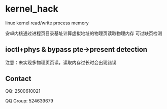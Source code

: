 # kernel_hack
linux kernel read/write process memory

安卓内核通过进程页目录基址计算虚拟地址的物理页读取物理内存
可过缺页检测
## ioctl+phys & bypass pte->present detection

注意：未实现多物理页页读，读取内存过长时会出现错误

## Contact
QQ: 2500610021
 
QQ Group: 524639679
